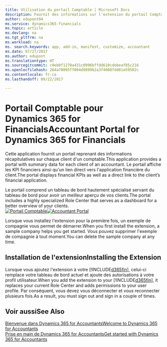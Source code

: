 ```yaml
---
title: Utilisation du portail Comptable | Microsoft Docs
description: Fournit des informations sur l'extension du portail Comptable.
author: edupont04
ms.service: dynamics365-financials
ms.topic: article
ms.devlang: na
ms.tgt_pltfrm: na
ms.workload: na
ms. search.keywords: app, add-in, manifest, customize, accountant
ms.date: 07/27/2017
ms.author: edupont
ms.translationtype: HT
ms.sourcegitcommit: c9eb0f1270a431c0996bffdd610cdebeaf85c216
ms.openlocfilehash: 284a78095ff094d989962a3f4008fdd81e59502c
ms.contentlocale: fr-ca
ms.lasthandoff: 09/22/2017

---
```

# <a name="accountant-portal-for-dynamics-365-for-financials"></a><span data-ttu-id="c699d-103">Portail Comptable pour Dynamics 365 for Financials</span><span class="sxs-lookup"><span data-stu-id="c699d-103">Accountant Portal for Dynamics 365 for Financials</span></span>
<span data-ttu-id="c699d-104">Cette application fournit un portail reprenant des informations récapitulatives sur chaque client d'un comptable.</span><span class="sxs-lookup"><span data-stu-id="c699d-104">This application provides a portal with summary data for each client of an accountant.</span></span> <span data-ttu-id="c699d-105">Le portail affiche les KPI financiers ainsi qu'un lien direct vers l'application financière du client.</span><span class="sxs-lookup"><span data-stu-id="c699d-105">The portal displays financial KPIs as well as a direct link to the client’s financial application.</span></span>  

<span data-ttu-id="c699d-106">Le portail comprend un tableau de bord hautement spécialisé servant du tableau de bord pour avoir un meilleur aperçu de vos clients.</span><span class="sxs-lookup"><span data-stu-id="c699d-106">The portal includes a highly specialized Role Center that serves as a dashboard for a better overview of your clients.</span></span>  
<span data-ttu-id="c699d-107">[![Portail Comptable](./media/ui-extensions-accportal/accountant-portal.png)](https://go.microsoft.com/fwlink/?linkid=851257)</span><span class="sxs-lookup"><span data-stu-id="c699d-107">[![Accountant Portal](./media/ui-extensions-accportal/accountant-portal.png)](https://go.microsoft.com/fwlink/?linkid=851257)</span></span>

<span data-ttu-id="c699d-108">Lorsque vous installez l'extension pour la première fois, un exemple de compagnie vous permet de démarrer.</span><span class="sxs-lookup"><span data-stu-id="c699d-108">When you first install the extension, a sample company helps you get started.</span></span> <span data-ttu-id="c699d-109">Vous pouvez supprimer l'exemple de compagnie à tout moment.</span><span class="sxs-lookup"><span data-stu-id="c699d-109">You can delete the sample company at any time.</span></span>  

## <a name="installing-the-extension"></a><span data-ttu-id="c699d-110">Installation de l'extension</span><span class="sxs-lookup"><span data-stu-id="c699d-110">Installing the Extension</span></span>
<span data-ttu-id="c699d-111">Lorsque vous ajoutez l'extension à votre [!INCLUDE[d365fin](includes/d365fin_md.md)], celui-ci remplace votre tableau de bord actuel et ajoute des autorisations à votre profil utilisateur.</span><span class="sxs-lookup"><span data-stu-id="c699d-111">When you add the extension to your [!INCLUDE[d365fin](includes/d365fin_md.md)], it replaces your current Role Center and adds permissions to your user profile.</span></span> <span data-ttu-id="c699d-112">Par conséquent, vous devez vous déconnecter et vous reconnecter plusieurs fois.</span><span class="sxs-lookup"><span data-stu-id="c699d-112">As a result, you must sign out and sign in a couple of times.</span></span>  

## <a name="see-also"></a><span data-ttu-id="c699d-113">Voir aussi</span><span class="sxs-lookup"><span data-stu-id="c699d-113">See Also</span></span>
[<span data-ttu-id="c699d-114">Bienvenue dans Dynamics 365 for Accountants</span><span class="sxs-lookup"><span data-stu-id="c699d-114">Welcome to Dynamics 365 for Accountants</span></span>](index.md)  
[<span data-ttu-id="c699d-115">Prise en main de Dynamics 365 for Accountants</span><span class="sxs-lookup"><span data-stu-id="c699d-115">Get started with Dynamics 365 for Accountants</span></span>](accountant-get-started.md)  

